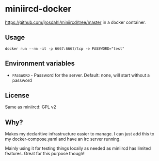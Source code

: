# miniircd-docker
https://github.com/jrosdahl/miniircd/tree/master in a docker container.

## Usage
`docker run --rm -it -p 6667:6667/tcp -e PASSWORD="test"`

## Environment variables
* `PASSWORD` - Password for the server. Default: none, will start without a password

## License
Same as miniircd: GPL v2

## Why?
Makes my declaritive infrastructure easier to manage. I can just add this to my docker-compose.yaml and have an irc server running.

Mainly using it for testing things locally as needed as miniircd has limited features. Great for this purpose though!